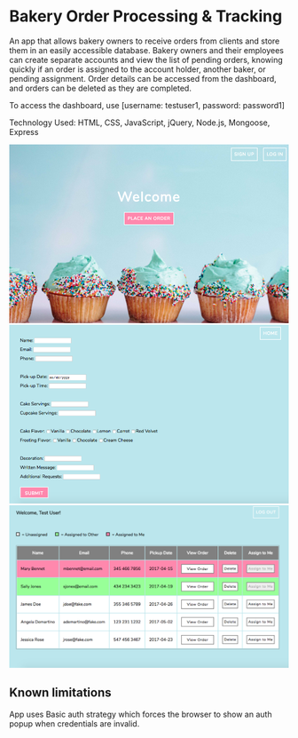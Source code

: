 # Bakery Order Processing & Tracking

An app that allows bakery owners to receive orders from clients and store them in an easily accessible database. Bakery owners and their employees can create separate accounts and view the list of pending orders, knowing quickly if an order is assigned to the account holder, another baker, or pending assignment. Order details can be accessed from the dashboard, and orders can be deleted as they are completed.

To access the dashboard, use [username: testuser1, password: password1]

Technology Used: HTML, CSS, JavaScript, jQuery, Node.js, Mongoose, Express

![alt text](screenshots/home.png "Home Page")
![alt text](screenshots/orderform.png "Order Form")
![alt text](screenshots/dashboard1.png "Dashboard")

## Known limitations
App uses Basic auth strategy which forces the browser to show an auth popup when credentials are invalid. 